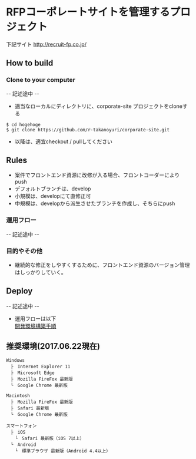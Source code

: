 # RFPコーポレートサイトを管理するプロジェクト
下記サイト
<a href="http://recruit-fp.co.jp/" target="_brank">http://recruit-fp.co.jp/</a>

## How to build
### Clone to your computer
-- 記述途中 --
* 適当なローカルにディレクトリに、corporate-site プロジェクトをcloneする

```
$ cd hogehoge
$ git clone https://github.com/r-takanoyuri/corporate-site.git
```

* 以降は、適宜checkout / pullしてください

## Rules
* 案件でフロントエンド資源に改修が入る場合、フロントコーダーによりpush
* デフォルトブランチは、develop
* 小規模は、developにて直修正可
* 中規模は、developから派生させたブランチを作成し、そちらにpush

### 運用フロー
-- 記述途中 --


### 目的やその他
* 継続的な修正をしやすくするために、フロントエンド資源のバージョン管理はしっかりしていく。  

## Deploy
-- 記述途中 --

* 運用フローは以下  
 <a href="https://github.com/r-takanoyuri/corporate-site/blob/master/SERVEROPE.md" target="_blank">開発環境構築手順</a>


## 推奨環境(2017.06.22現在)
```
Windows
　├　Internet Explorer 11
　├　Microsoft Edge
　├　Mozilla FireFox 最新版
　└　Google Chrome 最新版

Macintosh
　├　Mozilla FireFox 最新版
　├　Safari 最新版
　└　Google Chrome 最新版

スマートフォン
　├　iOS
　　└　Safari 最新版（iOS 7以上）
　└　Android
　　└　標準ブラウザ 最新版（Android 4.4以上）
 ```
